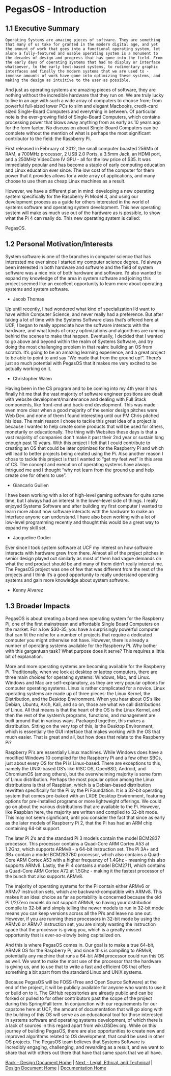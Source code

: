 # PegasOS - Introduction

## 1.1 Executive Summary

	Operating Systems are amazing pieces of software. They are something that many of us take for granted in the modern digital age, and yet the amount of work that goes into a functional operating system, let alone a fully-featured and usable operating system is a monument to the decades of design and progress that has gone into the field. From the early days of operating systems that had no display or interface whatsoever, to the early text-based systems, to rudimentary graphic interfaces and finally the modern systems that we are used to - immense amounts of work have gone into optimizing these systems, and making the design as intuitive to the user as possible.

And just as operating systems are amazing pieces of software, they are nothing without the incredible hardware that they run on. We are truly lucky to live in an age with such a wide array of computers to choose from; from powerful full-sized tower PCs to slim and elegant Macbooks, credit-card sized Single-Board Computers and everything in between. Of particular note is the ever-growing field of Single-Board Computers, which contains processing power that blows away anything from as early as 10 years ago for the form factor. No discussion about Single-Board Computers can be complete without the mention of what is perhaps the most significant contributor to the field: the Raspberry Pi.

First released in February of 2012, the small computer boasted 256Mb of RAM, a 700MHz processor, 2 USB 2.0 Ports, a 3.5mm Jack, an HDMI port, and a 250MHz VideoCore IV GPU - all for the low price of $35. It was immediately popular and has become a staple of early computing education and Linux education ever since. The low cost of the computer for them power that it provides allows for a wide array of applications, and many choose to use them as cheap Linux machines as a result.

However, we have a different plan in mind: developing a new operating system specifically for the Raspberry Pi Model 4, and using our development process as a guide for others interested in the world of systems software and operating system development. This new operating system will make as much use out of the hardware as is possible, to show what the Pi 4 can really do. This new operating system is called:

PegasOS.

## 1.2 Personal Motivation/Interests

System software is one of the branches in computer science that has interested me ever since I started my computer science degree. I’d always been interested in both hardware and software and the field of system software was a nice mix of both hardware and software. I’d also wanted to expand my knowledge of the area in system software and joining this project seemed like an excellent opportunity to learn more about operating systems and system software.

- Jacob Thomas


Up until recently, I had wondered what kind of specialization I’d want to have within Computer Science, and never really had a preference. But after taking a lot of time with the Systems Software class that’s offered here at UCF, I began to really appreciate how the software interacts with the hardware, and what kinds of crazy optimizations and algorithms are running behind the scenes to make that happen. Eventually, I decided that I wanted to go above and beyond within the realm of Systems Software, and try doing the most challenging problem in that realm: building an OS from scratch. It’s going to be an amazing learning experience, and a great project to be able to point to and say “We made that from the ground up!”. There’s just so much potential with PegasOS that it makes me very excited to be actually working on it.

- Christopher Walen


Having been in the CS program and to be coming into my 4th year it has finally hit me that the vast majority of software engineer positions are dealt with website development/maintenance and dealing with Full Stack components, like front-end and back-end development. This was made even more clear when a good majority of the senior design pitches were Web Dev. and none of them I found interesting until our PM Chris pitched his idea. The main reason I chose to tackle this great idea of a project is because I wanted to help create some products that will be used for others, monetarily or educationally. The thing with Websites these days is that a vast majority of companies don't make it past their 2nd year or sustain long enough past 10 years. With this project I felt that I could contribute to creating an OS that could be later optimized for the Raspberry Pi and which will lead to better projects being created using the Pi. Also another reason I chose to tackle this project is that I wanted to “get my feet wet” in this area of CS. The concept and execution of operating systems have always intrigued me and I thought “why not learn from the ground up and help create one for others to use”.

- Giancarlo Guillen


I have been working with a lot of high-level gaming software for quite some time, but I always had an interest in the lower-level side of things. I really enjoyed Systems Software and after building my first computer I wanted to learn more about how software interacts with the hardware to make an interface anyone can understand. I have also been working with a lot of low-level programming recently and thought this would be a great way to expand my skill set.
- Jacqueline Godier


Ever since I took system software at UCF my interest on how software interacts with hardware grew from there. Almost all of the project pitches in senior design played out similarly as most of them had vague demands on what the end product should be and many of them didn’t really interest me. The PegasOS project was one of few that was different from the rest of the projects and I think it’s a good opportunity to really understand operating systems and gain more knowledge about system software.

- Kenny Alvarez

## 1.3 Broader Impacts

PegasOS is about creating a brand new operating system for the Raspberry Pi, one of the first mainstream and affordable Single Board Computers on the market. For a low $30-35, you have a surprisingly powerful computer that can fit the niche for a number of projects that require a dedicated computer you might otherwise not have. However, there is already a number of operating systems available for the Raspberry Pi. Why bother with this gargantuan task? What purpose does it serve? This requires a little bit of explanation.

More and more operating systems are becoming available for the Raspberry Pi. Traditionally, when we look at desktop or laptop computers, there are three main choices for operating systems: Windows, Mac, and Linux. Windows and Mac are self-explanatory, as they are very popular options for computer operating systems. Linux is rather complicated for a novice. Linux operating systems are made up of three pieces: the Linux Kernel, the Distribution, and the Desktop Environment. When you hear about OS’s like Debian, Ubuntu, Arch, Kali, and so on, those are what we call distributions of Linux. All that means is that the heart of the OS is the Linux Kernel, and then the rest of the system’s programs, functions, and management are built around that in various ways. Packaged together, this makes a distribution. Sitting on the very top of this, is the Desktop Environment, which is essentially the GUI interface that makes working with the OS that much easier. That is great and all, but how does that relate to the Raspberry Pi?

Raspberry Pi’s are essentially Linux machines. While Windows does have a modified Windows 10 compiled for the Raspberry Pi and a few other SBCs, just about every OS for the Pi is Linux-based. There are exceptions to this, namely the UNIX-based OS’s like RISC OS, OpenBSD, Android, and ChromiumOS (among others), but the overwhelming majority is some form of Linux distribution. Perhaps the most popular option among the Linux distributions is that of Raspbian, which is a Debian-based distribution rewritten specifically for the Pi by the Pi Foundation. It is a 32-bit operating system that comes pre-baked with an LXDE Desktop Environment, featuring options for pre-installed programs or more lightweight offerings. We could go on about the various distributions that are available to the Pi. However, like Raspbian here, the majority are written and compiled to 32-bit mode. This may not seem significant, until you consider the fact that since as early as the later models of Raspberry Pi 2, that the Pi has had an ARM chip containing 64-bit support.

The later Pi 2’s and the standard Pi 3 models contain the model BCM2837 processor. This processor contains a Quad-Core ARM Cortex A53 at 1.2Ghz, which supports ARMv8 - a 64-bit instruction set. The Pi 3A+ and 3B+ contain a model BCM2837B0 processor, which also contains a Quad-Core ARM Cortex A53 with a higher frequency of 1.4Ghz - meaning this also supports ARMv8. Lastly, the Pi 4 contains a model BCM2711, which contains a Quad-Core ARM Cortex A72 at 1.5Ghz - making it the fastest processor of the bunch that also supports ARMv8.

The majority of operating systems for the Pi contain either ARMv6 or ARMv7 instruction sets, which are backward-compatible with ARMv8. This makes it an ideal choice as far as portability is concerned because the old Pi 1/2/Zero models do not support ARMv8, so having your distribution compile to 32-bit and simply telling the newer models to run in 32-bit mode means you can keep versions across all the Pi’s and leave no one out. However, if you are running these processors in 32-bit mode by using the ARMv6 or ARMv7 instruction set, you are simply wasting the instruction space that the processor is giving you, which is a greatly missed opportunity that is ever-so-slowly being capitalized on.

And this is where PegasOS comes in. Our goal is to make a true 64-bit, ARMv8 OS for the Raspberry Pi, and since this is compiling to ARMv8, potentially any machine that runs a 64-bit ARM processor could run this OS as well. We want to make the most use of the processor that the hardware is giving us, and to use that to write a fast and efficient OS that offers something a bit apart from the standard Linux and UNIX systems.

Because PegasOS will be FOSS (Free and Open Source Software) at the end of the project, it will be publicly available for anyone who wants to use it or build on to it. The GitHub repositories are already public and can be forked or pulled to for other contributors past the scope of the project during this Spring/Fall term. In conjunction with our requirements for our capstone here at UCF, the amount of documentation that will go along with the building of this OS will serve as an educational tool for those interested in systems software and operating systems development, of which there is a lack of sources in this regard apart from wiki.OSDev.org. While on this journey of building PegasOS, there are also opportunities to create new and improved algorithms related to OS development, that could be used in other OS projects. The PegasOS team believes that Systems Software is incredibly engaging, challenging, and rewarding as a result, and we want to share that with others out there that have that same spark that we all have.

[Back - Design Document Home](DESIGN_DOCUMENT.md) | [Next - Legal, Ethical, and Technical](2_LEGAL_ETHICAL_TECHNICAL.md) | 
[Design Document Home](DESIGN_DOCUMENT.md) | [Documentation Home](../README.md)